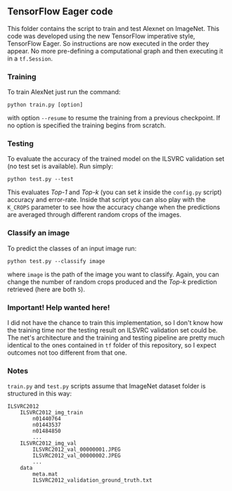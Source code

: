 ## TensorFlow Eager code

This folder contains the script to train and test Alexnet on ImageNet. This code was developed using the new TensorFlow imperative style, TensorFlow Eager. So instructions are now executed in the order they appear. No more pre-defining a computational graph and then executing it in a ```tf.Session```.


### Training
To train AlexNet just run the command:
```shell
python train.py [option]
``` 
with option ```--resume``` to resume the training from a previous checkpoint. If no option is specified the training begins from scratch.


### Testing
To evaluate the accuracy of the trained model on the ILSVRC validation set (no test set is available). Run simply:
```shell
python test.py --test
```
This evaluates *Top-1* and *Top-k* (you can set *k* inside the ```config.py``` script) accuracy and error-rate.
Inside that script you can also play with the ```K_CROPS``` parameter to see how the accuracy change when the predictions are averaged through different random crops of the images.


### Classify an image
To predict the classes of an input image run:
```shell
python test.py --classify image
```
where ```image``` is the path of the image you want to classify.
Again, you can change the number of random crops produced and the *Top-k* prediction retrieved (here are both `5`).


### Important! Help wanted here!
I did not have the chance to train this implementation, so I don't know how the training time nor the testing result on ILSVRC validation set could be. The net's architecture and the training and testing pipeline are pretty much identical to the ones contained in ```tf``` folder of this repository, so I expect outcomes not too different from that one.


### Notes
```train.py``` and ```test.py``` scripts assume that ImageNet dataset folder is structured in this way:
```
ILSVRC2012
    ILSVRC2012_img_train
        n01440764
        n01443537
        n01484850
        ...
    ILSVRC2012_img_val
        ILSVRC2012_val_00000001.JPEG
        ILSVRC2012_val_00000002.JPEG
        ...
    data
        meta.mat
        ILSVRC2012_validation_ground_truth.txt
```
